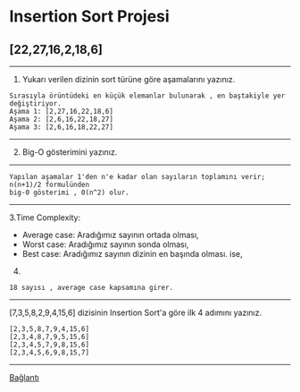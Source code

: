 # Insertion Sort Projesi
## [22,27,16,2,18,6] 

---

1. Yukarı verilen dizinin sort türüne göre aşamalarını yazınız.

```
Sırasıyla örüntüdeki en küçük elemanlar bulunarak , en baştakiyle yer değiştiriyor.
Aşama 1: [2,27,16,22,18,6] 
Aşama 2: [2,6,16,22,18,27] 
Aşama 3: [2,6,16,18,22,27]
```
---
2. Big-O gösterimini yazınız.

---
```
Yapılan aşamalar 1'den n'e kadar olan sayıların toplamını verir;
n(n+1)/2 formulünden 
big-0 gösterimi , 0(n^2) olur.
```
---
3.Time Complexity:

- Average case: Aradığımız sayının ortada olması,
- Worst case: Aradığımız sayının sonda olması, 
- Best case: Aradığımız sayının dizinin en başında olması.
 ise,
 4.
```
18 sayısı , average case kapsamına girer.

```
---
[7,3,5,8,2,9,4,15,6] dizisinin Insertion Sort'a göre ilk 4 adımını yazınız.
```
[2,3,5,8,7,9,4,15,6]
[2,3,4,8,7,9,5,15,6]
[2,3,4,5,7,9,8,15,6]
[2,3,4,5,6,9,8,15,7]
```
---

[Bağlantı](https://www.patika.dev/tr)


